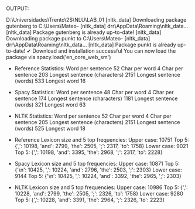 OUTPUT:

D:\Universidades\Trento\2S\NLU\LAB_01
[nltk_data] Downloading package gutenberg to C:\Users\Mateo-
[nltk_data]     drr\AppData\Roaming\nltk_data...
[nltk_data]   Package gutenberg is already up-to-date!
[nltk_data] Downloading package punkt to C:\Users\Mateo-
[nltk_data]     drr\AppData\Roaming\nltk_data...
[nltk_data]   Package punkt is already up-to-date!
✔ Download and installation successful
You can now load the package via spacy.load('en_core_web_sm')

- Reference Statistics:
Word per sentence 52
Char per word 4
Char per sentence 203
Longest sentence (characters) 2151
Longest sentence (words) 533
Longest word 16

- Spacy Statistics:
Word per sentence 48
Char per word 4
Char per sentence 174
Longest sentence (characters) 1181
Longest sentence (words) 321
Longest word 63

- NLTK Statistics:
Word per sentence 52
Char per word 4
Char per sentence 205
Longest sentence (characters) 2151
Longest sentence (words) 525
Longest word 18

- Reference Lexicon size and 5 top frequencies:
Upper case: 10751 Top 5: {',': 10198, 'and': 2799, 'the': 2505, ';': 2317, 'to': 1758}
Lower case: 9021 Top 5: {',': 10198, 'and': 3395, 'the': 2968, ';': 2317, 'to': 2228}

- Spacy Lexicon size and 5 top frequencies:
Upper case: 10871 Top 5: {'\n': 10425, ',': 10224, 'and': 2796, 'the': 2503, ';': 2303}
Lower case: 9144 Top 5: {'\n': 10425, ',': 10224, 'and': 3392, 'the': 2965, ';': 2303}

- NLTK Lexicon size and 5 top frequencies:
Upper case: 10986 Top 5: {',': 10228, 'and': 2799, 'the': 2505, ';': 2326, 'to': 1758}
Lower case: 9280 Top 5: {',': 10228, 'and': 3391, 'the': 2964, ';': 2326, 'to': 2223}